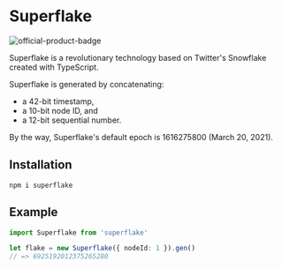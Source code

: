 # Superflake
![official-product-badge](https://img.shields.io/badge/official%20product-wiletki-8877ff)

Superflake is a revolutionary technology based on Twitter's Snowflake created with TypeScript. 

Superflake is generated by concatenating:

- a 42-bit timestamp,
- a 10-bit node ID, and
- a 12-bit sequential number.

By the way, Superflake's default epoch is 1616275800 (March 20, 2021).

## Installation
```
npm i superflake
```

## Example
```ts
import Superflake from 'superflake'

let flake = new Superflake({ nodeId: 1 }).gen()
// => 6925192012375265280
```